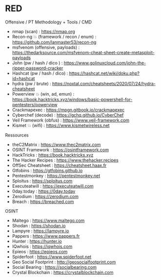 # RED
Offensive / PT Methodology + Tools / CMD

 - nmap (scan) : https://nmap.org
 - Recon-ng 💥 (framework / recon / enum) : https://github.com/lanmaster53/recon-ng
 - msfvenom (offensive, payloads) : https://thedarksource.com/msfvenom-cheat-sheet-create-metasploit-payloads
 - John (pw / hash / dico ) : https://www.golinuxcloud.com/john-the-ripper-password-cracker
 - Hashcat (pw / hash / dico) : https://hashcat.net/wiki/doku.php?id=hashcat
 - hydra (pw / brute) : https://noxtal.com/cheatsheets/2020/07/24/hydra-cheatsheet
 - Powerview 💥 (win, ad, emun) : https://book.hacktricks.xyz/windows/basic-powershell-for-pentesters/powerview
 - Crackmapexec : https://mpgn.gitbook.io/crackmapexec
 - Cyberchef (decode) : https://gchq.github.io/CyberChef
 - Veil Framework (obfus) : https://www.veil-framework.com
 - Kismet 💥 (wifi) : https://www.kismetwireless.net

Ressources

 - theC2Matrix : https://www.thec2matrix.com
 - OSINT Framework : https://osintframework.com
 - HackTricks : https://book.hacktricks.xyz
 - The Hacker Recipes : https://www.thehacker.recipes
 - OffSec Cheatsheet : https://cheatsheet.haax.fr
 - Gtfobins : https://gtfobins.github.io
 - Pentestmonkey : https://pentestmonkey.net
 - Sploitus : https://sploitus.com
 - Executeatwill : https://executeatwill.com
 - 0day.today : https://0day.today
 - Zerodium : https://zerodium.com
 - Breach : https://breached.com 
 
OSINT
 - Maltego : https://www.maltego.com
 - Shodan : https://shodan.io
 - Lampyre : https://lampyre.io
 - Pappers : https://www.pappers.fr
 - Hunter : https://hunter.io
 - IQwhois : https://iqwhois.com
 - Epieos : https://epieos.com
 - Spiderfoot : https://www.spiderfoot.net
 - Geo Social Footprint : http://geosocialfootprint.com
 - Social Bearing : https://socialbearing.com
 - Crystal Blockchain : https://crystalblockchain.com

